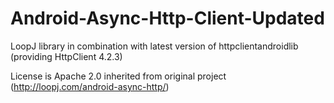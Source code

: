 Android-Async-Http-Client-Updated
=================================

LoopJ library in combination with latest version of httpclientandroidlib (providing HttpClient 4.2.3)

License is Apache 2.0 inherited from original project (http://loopj.com/android-async-http/)
